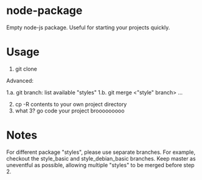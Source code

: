 node-package
============

Empty node-js package. Useful for starting your projects quickly. 

Usage
=====

1. git clone

Advanced:

1.a. git branch: list available "styles"
1.b. git merge <"style" branch> ...

2. cp -R contents to your own project directory
3. what 3? go code your project brooooooooo

Notes
=====

For different package "styles", please use separate branches. For example, checkout the style_basic and style_debian_basic branches.
Keep master as uneventful as possible, allowing multiple "styles" to be merged before step 2.
